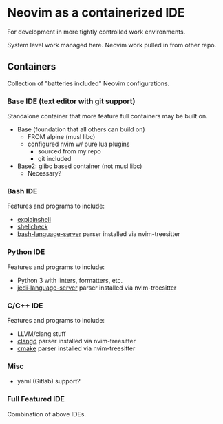 # Neovim as a containerized IDE

For development in more tightly controlled work environments.

System level work managed here. Neovim work pulled in from other repo.

## Containers
Collection of "batteries included" Neovim configurations.

### Base IDE (text editor with git support)
Standalone container that more feature full containers may be built on.
- Base (foundation that all others can build on)
  - FROM alpine (musl libc)
  - configured nvim w/ pure lua plugins
    - sourced from my repo
    - git included
- Base2: glibc based container (not musl libc)
  - Necessary?

### Bash IDE
Features and programs to include:
- [explainshell](https://github.com/idank/explainshell)
- [shellcheck](https://github.com/koalaman/shellcheck)
- [bash-language-server](https://github.com/bash-lsp/bash-language-server)
parser installed via nvim-treesitter

### Python IDE
Features and programs to include:
- Python 3 with linters, formatters, etc.
- [jedi-language-server](https://github.com/pappasam/jedi-language-server)
parser installed via nvim-treesitter

### C/C++ IDE
Features and programs to include:
- LLVM/clang stuff
- [clangd](https://clangd.llvm.org) parser installed via nvim-treesitter
- [cmake](https://github.com/regen100/cmake-language-server)
parser installed via nvim-treesitter

### Misc
- yaml (Gitlab) support?

### Full Featured IDE
Combination of above IDEs.
